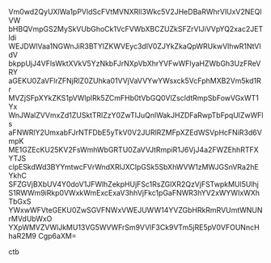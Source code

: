 Vm0wd2QyUXlWa1pPVldScFVtMVNXRll3Wkc5V2JHeDBaRWhrVlUxV2NEQlVW
bHBQVmpGS2MySkVUbGhoCk1VcFVWbXBCZUZkSFZrVlJiVVpYQ2xac2JETldi
WEJDWlVaa1NGWnJiR3BTYlZKWVEyc3dlV0ZJYkZkaQpWRUkwVlhwR1NtVldV
bkppUjJ4VFlsWktXVkV5YzNkbFJrNXpVbXhrYVFwWFIyaHZWbGh3UzFReVRY
aGEKU0ZaVFlrZFNjRlZ0ZUhka01VVjVaVVYwYWsxck5VcFphMXB2Vm5kd1Rr
MVZjSFpXYkZKS1pVWlplRk5ZCmFHb0tVbGQ0VlZscldtRmpSbFowVGxWT1Yx
WnJWalZVVmxZd1ZUSktTRlZzY0ZwTlJuQnlWakJHZDFaRwpTbFpqUlZwWFls
aFNWRlY2UmxabFJrNTFDbE5yTkV0V2JURlRZMFpXZEdWSVpHcFNiR3d6VmpK
ME1GZEcKU25KV2FsWmhWbGRTU0ZaVVJtRmpiR1J6VjJ4a2FWZEhhRTFXYTJS
clpESkdWd3BYYmtwcFVrWndXRlJXClpGSk5SbXhWVW1zMWJGSnVRa2hEYkhC
SFZGVjBXbUV4Y0doV1JFWlhZekpHUjFSc1RsZGlXR2QzVjFSTwpkMUl5Ulhj
S1RWWm9iRkp0VWxkWmExcExaV3hhVjFkc1pGaFNWR3hYV2xWYWIxWXhTbGxS
YWxwWFVteGEKU0ZwSGVFNWxVWEJUWW14YVZGbHRkRmRVUmtWNUNrMVdUbWxO
YXpWMVZVWlJkMU13VG5WVWFrSm9VVlF3Ck9VTm5jRE5pV0VFOUNncHhaR2M9
Cgp6aXM=

ctb